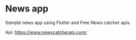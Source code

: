 #  News app 
Sample news app using Flutter and Free News catcher apis.

Api: https://www.newscatcherapi.com/

